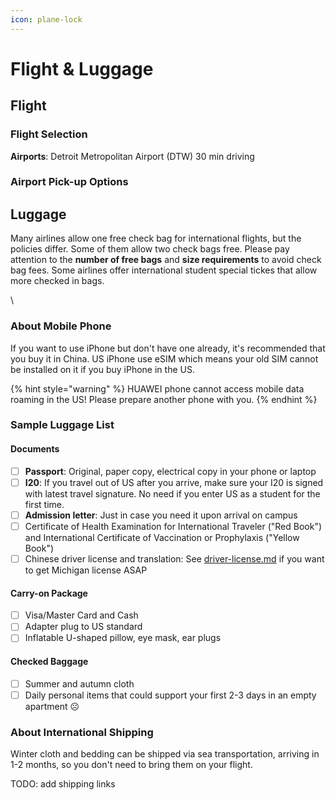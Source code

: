 ```yaml
---
icon: plane-lock
---
```


# Flight & Luggage

## Flight

### Flight Selection

**Airports**: Detroit Metropolitan Airport (DTW) 30 min driving



### Airport Pick-up Options



## Luggage

Many airlines allow one free check bag for international flights, but the policies differ. Some of them allow two check bags free. Please pay attention to the **number of free bags** and **size requirements** to avoid check bag fees. Some airlines offer international student special tickes that allow more checked in bags.&#x20;

\


### About Mobile Phone

If you want to use iPhone but don't have one already, it's recommended that you buy it in China. US iPhone use eSIM which means your old SIM cannot be installed on it if you buy iPhone in the US.

{% hint style="warning" %}
HUAWEI phone cannot access mobile data roaming in the US! Please prepare another phone with you.
{% endhint %}

### Sample Luggage List

#### Documents

* [ ] **Passport**: Original, paper copy, electrical copy in your phone or laptop
* [ ] **I20**: If you travel out of US after you arrive, make sure your I20 is signed with latest travel signature. No need if you enter US as a student for the first time.
* [ ] **Admission letter**: Just in case you need it upon arrival on campus
* [ ] Certificate of Health Examination for International Traveler ("Red Book") and International Certificate of Vaccination or Prophylaxis ("Yellow Book")
* [ ] Chinese driver license and translation: See [driver-license.md](../life-us/driver-license.md "mention") if you want to get Michigan license ASAP

#### Carry-on Package

* [ ] Visa/Master Card and Cash
* [ ] Adapter plug to US standard
* [ ] Inflatable U-shaped pillow, eye mask, ear plugs

#### Checked Baggage

* [ ] Summer and autumn cloth
* [ ] Daily personal items that could support your first 2-3 days in an empty apartment ☹️

### About International Shipping

Winter cloth and bedding can be shipped via sea transportation, arriving in 1-2 months, so you don't need to bring them on your flight.

TODO: add shipping links
